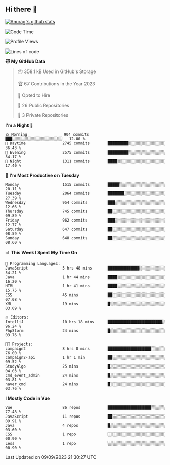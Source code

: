 ## Hi there 👋

[![Anurag's github stats](https://github-readme-stats.vercel.app/api?username=Songwonseok)](https://github.com/anuraghazra/github-readme-stats)



<!--START_SECTION:waka-->
![Code Time](http://img.shields.io/badge/Code%20Time-2%2C504%20hrs%2019%20mins-blue)

![Profile Views](http://img.shields.io/badge/Profile%20Views-0-blue)

![Lines of code](https://img.shields.io/badge/From%20Hello%20World%20I%27ve%20Written-35.0%20million%20lines%20of%20code-blue)

**🐱 My GitHub Data** 

> 📦 358.1 kB Used in GitHub's Storage 
 > 
> 🏆 67 Contributions in the Year 2023
 > 
> 💼 Opted to Hire
 > 
> 📜 26 Public Repositories 
 > 
> 🔑 3 Private Repositories 
 > 
**I'm a Night 🦉** 

```text
🌞 Morning                904 commits         ███░░░░░░░░░░░░░░░░░░░░░░   12.00 % 
🌆 Daytime                2745 commits        █████████░░░░░░░░░░░░░░░░   36.43 % 
🌃 Evening                2575 commits        █████████░░░░░░░░░░░░░░░░   34.17 % 
🌙 Night                  1311 commits        ████░░░░░░░░░░░░░░░░░░░░░   17.40 % 
```
📅 **I'm Most Productive on Tuesday** 

```text
Monday                   1515 commits        █████░░░░░░░░░░░░░░░░░░░░   20.11 % 
Tuesday                  2064 commits        ███████░░░░░░░░░░░░░░░░░░   27.39 % 
Wednesday                954 commits         ███░░░░░░░░░░░░░░░░░░░░░░   12.66 % 
Thursday                 745 commits         ██░░░░░░░░░░░░░░░░░░░░░░░   09.89 % 
Friday                   962 commits         ███░░░░░░░░░░░░░░░░░░░░░░   12.77 % 
Saturday                 647 commits         ██░░░░░░░░░░░░░░░░░░░░░░░   08.59 % 
Sunday                   648 commits         ██░░░░░░░░░░░░░░░░░░░░░░░   08.60 % 
```


📊 **This Week I Spent My Time On** 

```text
💬 Programming Languages: 
JavaScript               5 hrs 48 mins       ██████████████░░░░░░░░░░░   54.21 % 
Java                     1 hr 44 mins        ████░░░░░░░░░░░░░░░░░░░░░   16.20 % 
HTML                     1 hr 41 mins        ████░░░░░░░░░░░░░░░░░░░░░   15.75 % 
CSS                      45 mins             ██░░░░░░░░░░░░░░░░░░░░░░░   07.08 % 
XML                      19 mins             █░░░░░░░░░░░░░░░░░░░░░░░░   03.09 % 

🔥 Editors: 
IntelliJ                 10 hrs 18 mins      ████████████████████████░   96.24 % 
PhpStorm                 24 mins             █░░░░░░░░░░░░░░░░░░░░░░░░   03.76 % 

🐱‍💻 Projects: 
campaign2                8 hrs 8 mins        ███████████████████░░░░░░   76.00 % 
campaign2-api            1 hr 1 min          ██░░░░░░░░░░░░░░░░░░░░░░░   09.52 % 
StudyAlgo                25 mins             █░░░░░░░░░░░░░░░░░░░░░░░░   04.03 % 
cmd_event_admin          24 mins             █░░░░░░░░░░░░░░░░░░░░░░░░   03.81 % 
naver_cmd                24 mins             █░░░░░░░░░░░░░░░░░░░░░░░░   03.76 % 
```

**I Mostly Code in Vue** 

```text
Vue                      86 repos            ███████████████████░░░░░░   77.48 % 
JavaScript               11 repos            ██░░░░░░░░░░░░░░░░░░░░░░░   09.91 % 
Java                     4 repos             █░░░░░░░░░░░░░░░░░░░░░░░░   03.60 % 
CSS                      1 repo              ░░░░░░░░░░░░░░░░░░░░░░░░░   00.90 % 
Less                     1 repo              ░░░░░░░░░░░░░░░░░░░░░░░░░   00.90 % 
```




 Last Updated on 09/09/2023 21:30:27 UTC
<!--END_SECTION:waka-->
